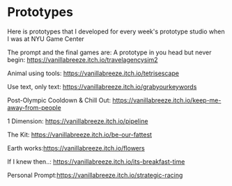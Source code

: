 # Prototypes
Here is prototypes that I developed for every week's prototype studio when I was at NYU Game Center

The prompt and the final games are:
A prototype in you head but never begin: https://vanillabreeze.itch.io/travelagencysim2

Animal using tools: https://vanillabreeze.itch.io/tetrisescape

Use text, only text: https://vanillabreeze.itch.io/grabyourkeywords

Post-Olympic Cooldown & Chill Out: https://vanillabreeze.itch.io/keep-me-away-from-people

1 Dimension:  https://vanillabreeze.itch.io/pipeline

The Kit:  https://vanillabreeze.itch.io/be-our-fattest

Earth works:https://vanillabreeze.itch.io/flowers

If I knew then..: https://vanillabreeze.itch.io/its-breakfast-time

Personal Prompt:https://vanillabreeze.itch.io/strategic-racing
